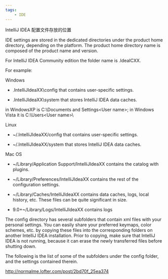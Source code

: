 ```yaml
---
tags:
    - IDE
---
```


IntelliJ IDEA 配置文件存放的位置

IDE settings are stored in the dedicated directories under the product home directory, depending on the platform. The product home directory name is composed of the product name and version.

For IntelliJ IDEA Community edition the folder name is .IdeaICXX.

For example:

Windows

- <User home>\.IntelliJIdeaXX\config that contains user-specific settings.

- <User home>\.IntelliJIdeaXX\system that stores IntelliJ IDEA data caches.

<User home> in WindowsXP is C:\Documents and Settings\<User name>\; in Windows Vista it is C:\Users\<User name>\

Linux

- ~/.IntelliJIdeaXX/config that contains user-specific settings.

- ~/.IntelliJIdeaXX/system that stores IntelliJ IDEA data caches.



Mac OS

- ~/Library/Application Support/IntelliJIdeaXX contains the catalog with plugins.

- ~/Library/Preferences/IntelliJIdeaXX contains the rest of the configuration settings.

- ~/Library/Caches/IntelliJIdeaXX contains data caches, logs, local history, etc. These files can be quite significant in size.

- 9.0+~/Library/Logs/IntelliJIdeaXX contains logs

The config directory has several subfolders that contain xml files with your personal settings. You can easily share your preferred keymaps, color schemes, etc. by copying these files into the corresponding folders on another IntelliJ IDEA installation. Prior to copying, make sure that IntelliJ IDEA is not running, because it can erase the newly transferred files before shutting down.

The following is the list of some of the subfolders under the config folder, and the settings contained therein.





http://normalme.lofter.com/post/2bd70f_25ea374

